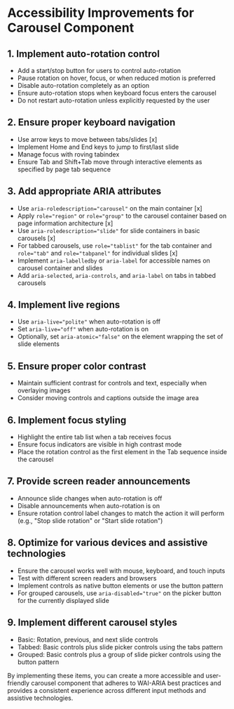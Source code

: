 # Accessibility Improvements for Carousel Component

## 1. Implement auto-rotation control

- Add a start/stop button for users to control auto-rotation
- Pause rotation on hover, focus, or when reduced motion is preferred
- Disable auto-rotation completely as an option
- Ensure auto-rotation stops when keyboard focus enters the carousel
- Do not restart auto-rotation unless explicitly requested by the user

## 2. Ensure proper keyboard navigation

- Use arrow keys to move between tabs/slides [x]
- Implement Home and End keys to jump to first/last slide
- Manage focus with roving tabindex
- Ensure Tab and Shift+Tab move through interactive elements as specified by page tab sequence

## 3. Add appropriate ARIA attributes

- Use `aria-roledescription="carousel"` on the main container [x]
- Apply `role="region"` or `role="group"` to the carousel container based on page information architecture [x]
- Use `aria-roledescription="slide"` for slide containers in basic carousels [x]
- For tabbed carousels, use `role="tablist"` for the tab container and `role="tab"` and `role="tabpanel"` for individual slides [x]
- Implement `aria-labelledby` or `aria-label` for accessible names on carousel container and slides
- Add `aria-selected`, `aria-controls`, and `aria-label` on tabs in tabbed carousels

## 4. Implement live regions

- Use `aria-live="polite"` when auto-rotation is off
- Set `aria-live="off"` when auto-rotation is on
- Optionally, set `aria-atomic="false"` on the element wrapping the set of slide elements

## 5. Ensure proper color contrast

- Maintain sufficient contrast for controls and text, especially when overlaying images
- Consider moving controls and captions outside the image area

## 6. Implement focus styling

- Highlight the entire tab list when a tab receives focus
- Ensure focus indicators are visible in high contrast mode
- Place the rotation control as the first element in the Tab sequence inside the carousel

## 7. Provide screen reader announcements

- Announce slide changes when auto-rotation is off
- Disable announcements when auto-rotation is on
- Ensure rotation control label changes to match the action it will perform (e.g., "Stop slide rotation" or "Start slide rotation")

## 8. Optimize for various devices and assistive technologies

- Ensure the carousel works well with mouse, keyboard, and touch inputs
- Test with different screen readers and browsers
- Implement controls as native button elements or use the button pattern
- For grouped carousels, use `aria-disabled="true"` on the picker button for the currently displayed slide

## 9. Implement different carousel styles

- Basic: Rotation, previous, and next slide controls
- Tabbed: Basic controls plus slide picker controls using the tabs pattern
- Grouped: Basic controls plus a group of slide picker controls using the button pattern

By implementing these items, you can create a more accessible and user-friendly carousel component that adheres to WAI-ARIA best practices and provides a consistent experience across different input methods and assistive technologies.

